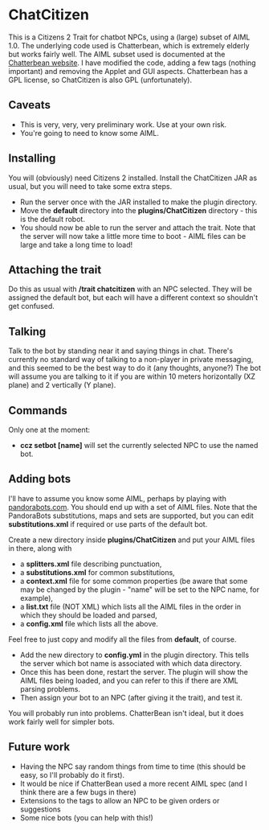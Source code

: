 # ChatCitizen
This is a Citizens 2 Trait for chatbot NPCs, using a (large) subset of AIML 1.0. The underlying code used is Chatterbean, which is extremely elderly but works fairly well. The AIML subset used is documented at the [Chatterbean website](http://www.geocities.ws/phelio/chatterbean/). I have modified the code, adding a few tags (nothing important) and removing the Applet and GUI aspects. Chatterbean has a GPL license, so ChatCitizen is also GPL (unfortunately).

## Caveats
* This is very, very, very preliminary work. Use at your own risk.
* You're going to need to know some AIML.


## Installing
You will (obviously) need Citizens 2 installed. Install the ChatCitizen JAR as usual, but you will need to take some extra steps. 
* Run the server once with the JAR installed to make the plugin directory.
* Move the **default** directory into the **plugins/ChatCitizen** directory - this is the default robot.
* You should now be able to run the server and attach the trait. Note that the server will now take a little more time to boot - AIML files can be large and take a long time to load!

## Attaching the trait
Do this as usual with **/trait chatcitizen** with an NPC selected. They will be assigned the default bot, but each will have a different context so shouldn't get confused.

## Talking
Talk to the bot by standing near it and saying things in chat. There's currently no standard way of talking to a non-player in private messaging, and this seemed to be the best way to do it (any thoughts, anyone?) The bot will assume you are talking to it if you are within 10 meters horizontally (XZ plane) and 2 vertically (Y plane).

## Commands
Only one at the moment:
*	**ccz setbot [name]** will set the currently selected NPC to use the named bot.

## Adding bots
I'll have to assume you know some AIML, perhaps by playing with [pandorabots.com](http://pandorabots.com). You should end up with a set of AIML files. Note that the PandoraBots substitutions, maps and sets are supported, but you can edit **substitutions.xml** if required or use parts of the default bot.

Create a new directory inside **plugins/ChatCitizen** and put your AIML files in there, along with
* a **splitters.xml** file describing punctuation,
* a **substitutions.xml** for common substitutions,
* a **context.xml** file for some common properties (be aware that some may be changed by the plugin - "name" will be set to the NPC name, for example),
* a **list.txt** file (NOT XML) which lists all the AIML files in the order in which they should be loaded and parsed,
* a **config.xml** file which lists all the above.

Feel free to just copy and modify all the files from **default**, of course. 
* Add the new directory to **config.yml** in the plugin directory. This tells the server which bot name is associated with which data directory.
* Once this has been done, restart the server. The plugin will show the AIML files being loaded, and you can refer to this if there are XML parsing problems.
* Then assign your bot to an NPC (after giving it the trait), and test it.

You will probably run into problems. ChatterBean isn't ideal, but it does work fairly well for simpler bots.

## Future work
* Having the NPC say random things from time to time (this should be easy, so I'll probably do it first).
* It would be nice if ChatterBean used a more recent AIML spec (and I think there are a few bugs in there)
* Extensions to the tags to allow an NPC to be given orders or suggestions
* Some nice bots (you can help with this!)

